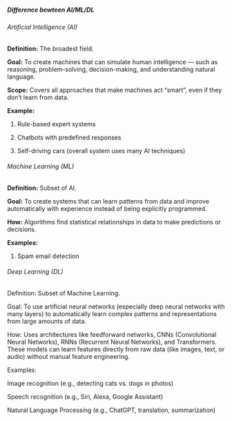 <h5>Difference bewteen  AI/ML/DL</h5>

<h6>Artificial Intelligence (AI)</h6>

**Definition:** The broadest field.

**Goal:** To create machines that can simulate human intelligence — such as reasoning, problem-solving, decision-making, and understanding natural language.

**Scope:** Covers all approaches that make machines act “smart”, even if they don’t learn from data.

**Example:**
1. Rule-based expert systems
            
2. Chatbots with predefined responses
            
 3. Self-driving cars (overall system uses many AI techniques)

<h6>Machine Learning (ML)</h6>

**Definition:** Subset of AI.

**Goal:** To create systems that can learn patterns from data and improve automatically with experience instead of being explicitly programmed.

**How:** Algorithms find statistical relationships in data to make predictions or decisions.

**Examples:**

1. Spam email detection

<h6>Deep Learning (DL)</h6>

Definition: Subset of Machine Learning.

Goal: To use artificial neural networks (especially deep neural networks with many layers) to automatically learn complex patterns and representations from large amounts of data.

How: Uses architectures like feedforward networks, CNNs (Convolutional Neural Networks), RNNs (Recurrent Neural Networks), and Transformers. These models can learn features directly from raw data (like images, text, or audio) without manual feature engineering.

Examples:

Image recognition (e.g., detecting cats vs. dogs in photos)

Speech recognition (e.g., Siri, Alexa, Google Assistant)

Natural Language Processing (e.g., ChatGPT, translation, summarization)
